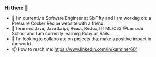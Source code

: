 ### Hi there 👋

- 🔭 I’m currently a Software Engineer at SixFifty and I am working on: a Pressure Cooker Recipe website with a friend.
- 🌱 I learned Java, JavaScript, React, Redux, HTML/CSS @Lambda School and I am currently learning Ruby on Rails.
- 👯 I’m looking to collaborate on projects that make a positive impact in the world.
- 📫 How to reach me: https://www.linkedin.com/in/karminer60/ 


